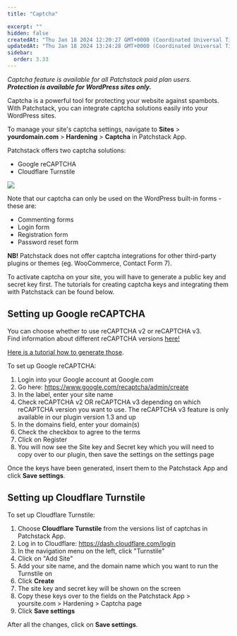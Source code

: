 ```yaml
---
title: "Captcha"

excerpt: ""
hidden: false
createdAt: "Thu Jan 18 2024 12:20:27 GMT+0000 (Coordinated Universal Time)"
updatedAt: "Thu Jan 18 2024 13:24:28 GMT+0000 (Coordinated Universal Time)"
sidebar:
  order: 3.33
---
```

_Captcha feature is available for all Patchstack paid plan users._  
**_Protection is available for WordPress sites only._**

Captcha is a powerful tool for protecting your website against spambots.  
With Patchstack, you can integrate captcha solutions easily into your WordPress sites.  

To manage your site's captcha settings, navigate to **Sites** > **yourdomain.com** > **Hardening** > **Captcha** in Patchstack App.

Patchstack offers two captcha solutions:
- Google reCAPTCHA
- Cloudflare Turnstile


![](@images/patchstack-captcha-setup.png)


Note that our captcha can only be used on the WordPress built-in forms - these are:
* Commenting forms
* Login form
* Registration form
* Password reset form

**NB!** Patchstack does not offer captcha integrations for other third-party plugins or themes (eg. WooCommerce, Contact Form 7).

To activate captcha on your site, you will have to generate a public key and secret key first.
The tutorials for creating captcha keys and integrating them with Patchstack can be found below.

## Setting up Google reCAPTCHA

You can choose whether to use reCAPTCHA v2 or reCAPTCHA v3.  
Find information about different reCAPTCHA versions <a href="https://developers.google.com/recaptcha/docs/versions" target="_blank">here!</a>

 <a href="/faq-troubleshooting/integrations/how-to-get-the-site-key-and-secret-key-for-the-recaptcha-feature/" target="_blank">Here is a tutorial how to generate those</a>.

To set up Google reCAPTCHA:
1. Login into your Google account at Google.com
2. Go here: https://www.google.com/recaptcha/admin/create
3. In the label, enter your site name
4. Check reCAPTCHA v2 OR reCAPTCHA v3 depending on which reCAPTCHA version you want to use. The reCAPTCHA v3  feature is only available in our plugin version 1.3 and up
5. In the domains field, enter your domain(s)
6. Check the checkbox to agree to the terms
7. Click on Register
8. You will now see the Site key and Secret key which you will need to copy over to our plugin, then save the settings on the settings page

Once the keys have been generated, insert them to the Patchstack App and click **Save settings**.

## Setting up Cloudflare Turnstile

To set up Cloudflare Turnstile:
1. Choose **Cloudflare Turnstile** from the versions list of captchas in Patchstack App.
2. Log in to Cloudflare: https://dash.cloudflare.com/login
3. In the navigation menu on the left, click "Turnstile"
4. Click on "Add Site"
5. Add your site name, and the domain name which you want to run the Turnstile on
6. Click **Create**
7. The site key and secret key will be shown on the screen
8. Copy these keys over to the fields on the Patchstack App > yoursite.com > Hardening > Captcha page
9. Click **Save settings**



After all the changes, click on **Save settings**.
